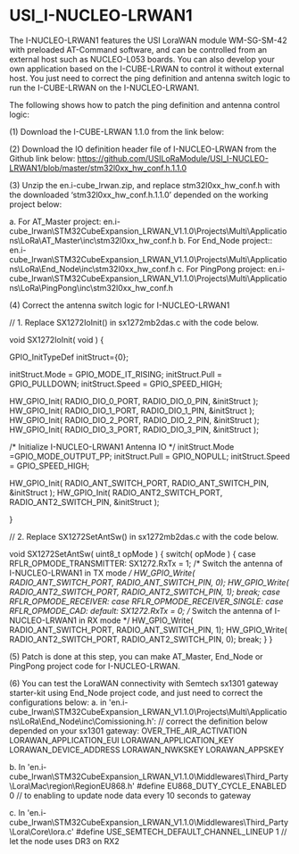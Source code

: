 # USI_I-NUCLEO-LRWAN1

The I-NUCLEO-LRWAN1 features the USI LoraWAN module WM-SG-SM-42 with preloaded AT-Command software, and can be controlled from an external host such as NUCLEO-L053 boards. You can also develop your own application based on the I-CUBE-LRWAN to control it without external host.
You just need to correct the ping definition and antenna switch logic to run the I-CUBE-LRWAN on the I-NUCLEO-LRWAN1. 

The following shows how to patch the ping definition and antenna control logic:

(1)	Download the I-CUBE-LRWAN 1.1.0 from the link below:

(2)	Download the IO definition header file of I-NUCLEO-LRWAN from the Github link below:
  https://github.com/USILoRaModule/USI_I-NUCLEO-LRWAN1/blob/master/stm32l0xx_hw_conf.h.1.1.0

(3)	Unzip the en.i-cube_lrwan.zip, and replace stm32l0xx_hw_conf.h with the downloaded ‘stm32l0xx_hw_conf.h.1.1.0’ depended on the working project below:

  a.	For AT_Master project:
  en.i-cube_lrwan\STM32CubeExpansion_LRWAN_V1.1.0\Projects\Multi\Applications\LoRa\AT_Master\inc\stm32l0xx_hw_conf.h
  b.	For End_Node project::
  en.i-cube_lrwan\STM32CubeExpansion_LRWAN_V1.1.0\Projects\Multi\Applications\LoRa\End_Node\inc\stm32l0xx_hw_conf.h
  c.	For PingPong project:
  en.i-cube_lrwan\STM32CubeExpansion_LRWAN_V1.1.0\Projects\Multi\Applications\LoRa\PingPong\inc\stm32l0xx_hw_conf.h

(4)	Correct the antenna switch logic for I-NUCLEO-LRWAN1

// 1. Replace SX1272IoInit() in sx1272mb2das.c with the code below.

void SX1272IoInit( void )
{

  GPIO_InitTypeDef initStruct={0};
    
  initStruct.Mode = GPIO_MODE_IT_RISING;
  initStruct.Pull = GPIO_PULLDOWN;
  initStruct.Speed = GPIO_SPEED_HIGH;

  HW_GPIO_Init( RADIO_DIO_0_PORT, RADIO_DIO_0_PIN, &initStruct );
  HW_GPIO_Init( RADIO_DIO_1_PORT, RADIO_DIO_1_PIN, &initStruct );
  HW_GPIO_Init( RADIO_DIO_2_PORT, RADIO_DIO_2_PIN, &initStruct );
  HW_GPIO_Init( RADIO_DIO_3_PORT, RADIO_DIO_3_PIN, &initStruct );
	
  /* Initialize I-NUCLEO-LRWAN1 Antenna IO */
  initStruct.Mode =GPIO_MODE_OUTPUT_PP;
  initStruct.Pull = GPIO_NOPULL; 
  initStruct.Speed = GPIO_SPEED_HIGH;
  
  
  HW_GPIO_Init( RADIO_ANT_SWITCH_PORT, RADIO_ANT_SWITCH_PIN, &initStruct  ); 
  HW_GPIO_Init( RADIO_ANT2_SWITCH_PORT, RADIO_ANT2_SWITCH_PIN, &initStruct  ); 


}



// 2. Replace SX1272SetAntSw() in sx1272mb2das.c with the code below.

void SX1272SetAntSw( uint8_t opMode )
{
    switch( opMode )
    {
    case RFLR_OPMODE_TRANSMITTER:
	SX1272.RxTx = 1;
        /* Switch the antenna of I-NUCLEO-LRWAN1 in TX mode */
        HW_GPIO_Write( RADIO_ANT_SWITCH_PORT, RADIO_ANT_SWITCH_PIN, 0);
        HW_GPIO_Write( RADIO_ANT2_SWITCH_PORT, RADIO_ANT2_SWITCH_PIN, 1);
        break;
    case RFLR_OPMODE_RECEIVER:
    case RFLR_OPMODE_RECEIVER_SINGLE:
    case RFLR_OPMODE_CAD:
    default:
        SX1272.RxTx = 0;
        /* Switch the antenna of I-NUCLEO-LRWAN1 in RX mode */
        HW_GPIO_Write( RADIO_ANT_SWITCH_PORT, RADIO_ANT_SWITCH_PIN, 1);
        HW_GPIO_Write( RADIO_ANT2_SWITCH_PORT, RADIO_ANT2_SWITCH_PIN, 0);
        break;
    }
}

(5)	Patch is done at this step, you can make AT_Master, End_Node or PingPong project code for I-NUCLEO-LRWAN.

(6)	You can test the LoraWAN connectivity with Semtech sx1301 gateway starter-kit using End_Node project code, and just need to correct the configurations below:
  a.	in 'en.i-cube_lrwan\STM32CubeExpansion_LRWAN_V1.1.0\Projects\Multi\Applications\LoRa\End_Node\inc\Comissioning.h':
  // correct the definition below depended on your sx1301 gateway:
  OVER_THE_AIR_ACTIVATION
  LORAWAN_APPLICATION_EUI
  LORAWAN_APPLICATION_KEY
  LORAWAN_DEVICE_ADDRESS
  LORAWAN_NWKSKEY
  LORAWAN_APPSKEY
  
  
  b.	In 'en.i-cube_lrwan\STM32CubeExpansion_LRWAN_V1.1.0\Middlewares\Third_Party\Lora\Mac\region\RegionEU868.h'
  #define EU868_DUTY_CYCLE_ENABLED 0  // to enabling to update node data every 10 seconds to gateway
  
  c.	In 'en.i-cube_lrwan\STM32CubeExpansion_LRWAN_V1.1.0\Middlewares\Third_Party\Lora\Core\lora.c'
  #define USE_SEMTECH_DEFAULT_CHANNEL_LINEUP  1   // let the node uses DR3 on RX2


